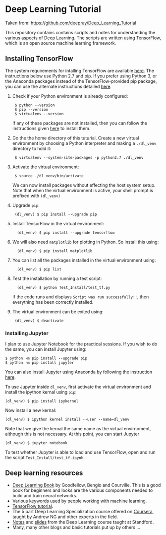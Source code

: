 # Deep Learning Tutorial

Taken from: https://github.com/deepray/Deep_Learning_Tutorial

This repository contains contains scripts and notes for understanding the various aspects of Deep Learning. The scripts are written using TensorFlow, which is an open source machine learning framework.

## Installing TensorFlow
The system requirements for intalling TensorFlow are available [here](https://www.tensorflow.org/install). The instructions below use Python 2.7 and pip. If you prefer using Python 3, or the Anaconda packages instead of the TensorFlow-provided pip package, you can use the alternate instructions detailed [here](https://www.tensorflow.org/install).

1. Check if your Python environment is already configured:
   
        $ python --version
        $ pip --version
        $ virtualenv --version
        
   If any of these packages are not installed, then you can follow the instructions given [here](https://www.tensorflow.org/install) to install them.
   
2. Go the the home directory of this tuturial. Create a new virtual environment by choosing a Python interpreter and making a `./dl_venv` directory to hold it:  

        $ virtualenv --system-site-packages -p python2.7 ./dl_venv   
        
3. Activate the virtual environment:
              
        $ source ./dl_venv/bin/activate
        
   We can now install packages without effecting the host system setup. Note that when the virtual environment is active, your shell prompt is prefixed with `(dl_venv)`

4. Upgrade `pip`:

        (dl_venv) $ pip install --upgrade pip        
        
5. Install TensorFlow in the virtual environment:

		 (dl_venv) $ pip install --upgrade tensorflow
		 
6. We will also need `matplotlib` for plotting in Python. So install this using: 

		 (dl_venv) $ pip install matplotlib		        
7. You can list all the packages installed in the virtual environment using:

		 (dl_venv) $ pip list
		 
8. Test the installation by running a test script:

		 (dl_venv) $ python Test_Install/test_tf.py
		 
	If the code runs and displays `Script was run successfully!!`, then everything has been correctly installed.
	
9. The virtual environment can be exited using:

        (dl_venv) $ deactivate 	
        
### Installing Jupyter

I plan to use Jupyter Notebook for the practical sessions. If you wish to do the same, you can install Jupyter using:

    $ python -m pip install --upgrade pip
    $ python -m pip install jupyter  
You can also install Jupyter using Anaconda by following the instruction [here](https://jupyter.org/install.html).	    
     

To use Jupyter inside `dl_venv`, first activate the virtual environment and install the ipython kernal using `pip`:
    
    (dl_venv) $ pip install ipykernel
   
Now install a new kernal:

    (dl_venv) $ ipython kernel install --user --name=dl_venv
   
Note that we give the kernal the same name as the virtual envirnoment, although this is not necessary. At this point, you can start Jupyter
   
    (dl_venv) $ jupyter notebook

To test whether Jupyter is able to load and use TensorFlow, open and run the script `Test_Install/test_tf.ipynb`.      
        
 
		
		
		

## Deep learning resources

*  [Deep Learning Book](https://www.deeplearningbook.org/) by Goodfellow, Bengio and Courville. This is a good book for beginners and looks are the various components needed to build and train neural networks.
*  Various [keywords](http://www.wildml.com/deep-learning-glossary/) used by people working with machine learning.
*  [TensorFlow tutorial](https://www.tensorflow.org/tutorials/).
*  The 5 part Deep Learning Specialization course offered on [Coursera](https://www.coursera.org/specializations/deep-learning), taught by Andrew NG and other experts in the field.
*  [Notes](https://stats385.github.io/cheat_sheet) and [slides](https://stats385.github.io/lecture_slides) from the Deep Learning course taught at Standford.
*  Many, many other blogs and basic tutorials put up by others ...

